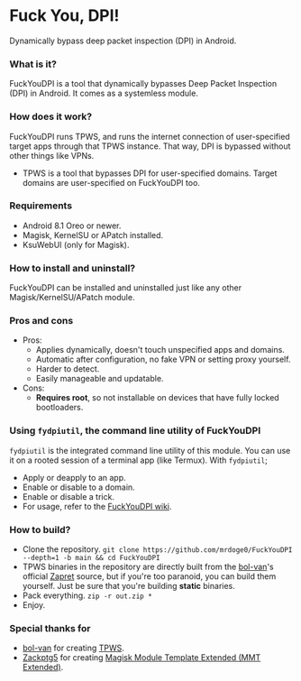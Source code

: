# Fuck You, DPI!
Dynamically bypass deep packet inspection (DPI) in Android.

### What is it?
FuckYouDPI is a tool that dynamically bypasses Deep Packet Inspection (DPI) in Android. It comes as a systemless module.

### How does it work?
FuckYouDPI runs TPWS, and runs the internet connection of user-specified target apps through that TPWS instance. That way, DPI is bypassed without other things like VPNs.
* TPWS is a tool that bypasses DPI for user-specified domains. Target domains are user-specified on FuckYouDPI too.

### Requirements
* Android 8.1 Oreo or newer.
* Magisk, KernelSU or APatch installed.
* KsuWebUI (only for Magisk).

### How to install and uninstall?
FuckYouDPI can be installed and uninstalled just like any other Magisk/KernelSU/APatch module.

### Pros and cons
* Pros:
  * Applies dynamically, doesn't touch unspecified apps and domains.
  * Automatic after configuration, no fake VPN or setting proxy yourself.
  * Harder to detect.
  * Easily manageable and updatable.
* Cons:
  * **Requires root**, so not installable on devices that have fully locked bootloaders.

### Using `fydpiutil`, the command line utility of FuckYouDPI
`fydpiutil` is the integrated command line utility of this module. You can use it on a rooted session of a terminal app (like Termux). With `fydpiutil`;
* Apply or deapply to an app.
* Enable or disable to a domain.
* Enable or disable a trick.
* For usage, refer to the [FuckYouDPI wiki](https://github.com/mrdoge0/FuckYouDPI/wiki/Usage-of-fydpiutil).

### How to build?
* Clone the repository.
  ```git clone https://github.com/mrdoge0/FuckYouDPI --depth=1 -b main && cd FuckYouDPI```
* TPWS binaries in the repository are directly built from the [bol-van](https://github.com/bol-van)'s official [Zapret](https://github.com/bol-van/zapret) source, but if you're too paranoid, you can build them yourself. Just be sure that you're building **static** binaries.
* Pack everything.
  ```zip -r out.zip *```
* Enjoy.

### Special thanks for
* [bol-van](https://github.com/bol-van) for creating [TPWS](https://github.com/bol-van/zapret/tree/master/tpws).
* [Zackptg5](https://github.com/Zackptg5) for creating [Magisk Module Template Extended (MMT Extended)](https://github.com/Zackptg5/MMT-Extended).
